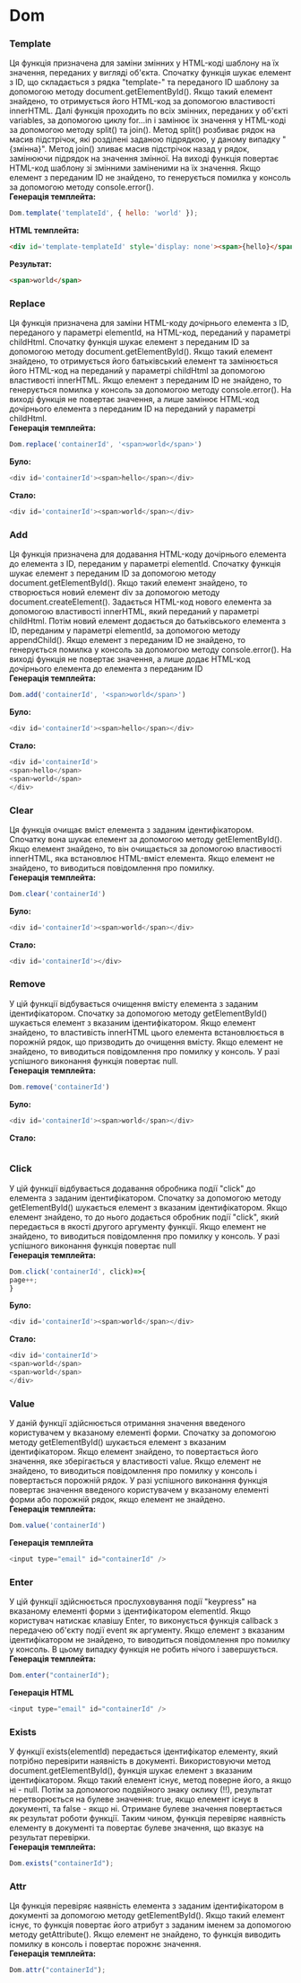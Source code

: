# Dom
### Template <br>
Ця функція призначена для заміни змінних у HTML-коді шаблону на їх значення, переданих у вигляді об'єкта.
Спочатку функція шукає елемент з ID, що складається з рядка "template-" та переданого ID шаблону за допомогою методу document.getElementById(). Якщо такий елемент знайдено, то отримується його HTML-код за допомогою властивості innerHTML.
Далі функція проходить по всіх змінних, переданих у об'єкті variables, за допомогою циклу for...in і замінює їх значення у HTML-коді за допомогою методу split() та join(). Метод split() розбиває рядок на масив підстрічок, які розділені заданою підрядкою, у даному випадку "{змінна}". Метод join() зливає масив підстрічок назад у рядок, замінюючи підрядок на значення змінної.
На виході функція повертає HTML-код шаблону зі змінними заміненими на їх значення.
Якщо елемент з переданим ID не знайдено, то генерується помилка у консоль за допомогою методу console.error().<br>
**Генерація темплейта:**
```javascript
Dom.template('templateId', { hello: 'world' }); 
```
**HTML темплейта:**
```html
<div id='template-templateId' style='display: none'><span>{hello}</span></div>
```

**Результат:**<br>
```html
<span>world</span>
```
### Replace <br>
Ця функція призначена для заміни HTML-коду дочірнього елемента з ID, переданого у параметрі elementId, на HTML-код, переданий у параметрі childHtml. 
Спочатку функція шукає елемент з переданим ID за допомогою методу document.getElementById(). Якщо такий елемент знайдено, то отримується його батьківський елемент та замінюється його HTML-код на переданий у параметрі childHtml за допомогою властивості innerHTML. 
Якщо елемент з переданим ID не знайдено, то генерується помилка у консоль за допомогою методу console.error(). 
На виході функція не повертає значення, а лише замінює HTML-код дочірнього елемента з переданим ID на переданий у параметрі childHtml.<br>
**Генерація темплейта:**
```javascript
Dom.replace('containerId', '<span>world</span>')
```
**Було:**
```javascript
<div id='containerId'><span>hello</span></div>
```
**Стало:**
```javascript
<div id='containerId'><span>world</span></div>
```
### Add <br>
Ця функція призначена для додавання HTML-коду дочірнього елемента до елемента з ID, переданим у параметрі elementId. 
Спочатку функція шукає елемент з переданим ID за допомогою методу document.getElementById(). Якщо такий елемент знайдено, то створюється новий елемент div за допомогою методу document.createElement(). Задається HTML-код нового елемента за допомогою властивості innerHTML, який переданий у параметрі childHtml. 
Потім новий елемент додається до батьківського елемента з ID, переданим у параметрі elementId, за допомогою методу appendChild(). 
Якщо елемент з переданим ID не знайдено, то генерується помилка у консоль за допомогою методу console.error(). 
На виході функція не повертає значення, а лише додає HTML-код дочірнього елемента до елемента з переданим ID <br>
**Генерація темплейта:**
```javascript
Dom.add('containerId', '<span>world</span>')
```
**Було:**
```javascript
<div id='containerId'><span>hello</span></div>
```
**Стало:**
```javascript
<div id='containerId'>
<span>hello</span>
<span>world</span>
</div>
```
### Clear <br>
Ця функція очищає вміст елемента з заданим ідентифікатором. Спочатку вона шукає елемент за допомогою методу getElementById(). Якщо елемент знайдено, то він очищається за допомогою властивості innerHTML, яка встановлює HTML-вміст елемента. Якщо елемент не знайдено, то виводиться повідомлення про помилку. <br>
**Генерація темплейта:**
```javascript
Dom.clear('containerId')
```
**Було:**
```javascript
<div id='containerId'><span>world</span></div>
```
**Стало:**
```javascript
<div id='containerId'></div>
```
### Remove <br>
У цій функції відбувається очищення вмісту елемента з заданим ідентифікатором. Спочатку за допомогою методу getElementById() шукається елемент з вказаним ідентифікатором. Якщо елемент знайдено, то властивість innerHTML цього елемента встановлюється в порожній рядок, що призводить до очищення вмісту. Якщо елемент не знайдено, то виводиться повідомлення про помилку у консоль. У разі успішного виконання функція повертає null. <br>
**Генерація темплейта:**
```javascript
Dom.remove('containerId')
```
**Було:**
```javascript
<div id='containerId'><span>world</span></div>
```
**Стало:**
```javascript

```
### Click <br>
У цій функції відбувається додавання обробника події "click" до елемента з заданим ідентифікатором. Спочатку за допомогою методу getElementById() шукається елемент з вказаним ідентифікатором. Якщо елемент знайдено, то до нього додається обробник події "click", який передається в якості другого аргументу функції. Якщо елемент не знайдено, то виводиться повідомлення про помилку у консоль. У разі успішного виконання функція повертає null <br>
**Генерація темплейта:**
```javascript
Dom.click('containerId', click)=>{
page++;
}
```
**Було:**
```javascript
<div id='containerId'><span>world</span></div>
```
**Стало:**
```javascript
<div id='containerId'>
<span>world</span>
<span>world</span>
</div>
```
### Value <br>
У даній функції здійснюється отримання значення введеного користувачем у вказаному елементі форми. Спочатку за допомогою методу getElementById() шукається елемент з вказаним ідентифікатором. Якщо елемент знайдено, то повертається його значення, яке зберігається у властивості value. Якщо елемент не знайдено, то виводиться повідомлення про помилку у консоль і повертається порожній рядок. У разі успішного виконання функція повертає значення введеного користувачем у вказаному елементі форми або порожній рядок, якщо елемент не знайдено. <br>
**Генерація темплейта:**
```javascript
Dom.value('containerId')
```
**Генерація темплейта**
```javascript
<input type="email" id="containerId" />
```
### Enter <br>
У цій функції здійснюється прослуховування події "keypress" на вказаному елементі форми з ідентифікатором elementId. Якщо користувач натискає клавішу Enter, то виконується функція callback з передачею об'єкту події event як аргументу. Якщо елемент з вказаним ідентифікатором не знайдено, то виводиться повідомлення про помилку у консоль. В цьому випадку функція не робить нічого і завершується. <br>
**Генерація темплейта:**
```javascript
Dom.enter("containerId");
```
**Генерація HTML**
```javascript
<input type="email" id="containerId" />
```
### Exists <br>
У функції exists(elementId) передається ідентифікатор елементу, який потрібно перевірити наявність в документі. Використовуючи метод document.getElementById(), функція шукає елемент з вказаним ідентифікатором. Якщо такий елемент існує, метод поверне його, а якщо ні - null. Потім за допомогою подвійного знаку оклику (!!), результат перетворюється на булеве значення: true, якщо елемент існує в документі, та false - якщо ні. Отримане булеве значення повертається як результат роботи функції. Таким чином, функція перевіряє наявність елементу в документі та повертає булеве значення, що вказує на результат перевірки. <br>
**Генерація темплейта:**
```javascript
Dom.exists("containerId");
```
### Attr <br>
Ця функція перевіряє наявність елемента з заданим ідентифікатором в документі за допомогою методу getElementById(). Якщо такий елемент існує, то функція повертає його атрибут з заданим іменем за допомогою методу getAttribute(). Якщо елемент не знайдено, то функція виводить помилку в консоль і повертає порожнє значення. <br>
**Генерація темплейта:**
```javascript
Dom.attr("containerId");
```
